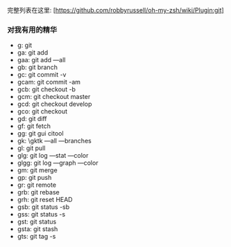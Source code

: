 完整列表在这里: [https://github.com/robbyrussell/oh-my-zsh/wiki/Plugin:git]

### 对我有用的精华

- g: git
- ga: git add
- gaa: git add —all
- gb: git branch
- gc: git commit -v
- gcam: git commit -am
- gcb: git checkout -b
- gcm: git checkout master
- gcd: git checkout develop
- gco: git checkout
- gd: git diff
- gf: git fetch
- gg: git gui citool
- gk: \gktk —all —branches
- gl: git pull
- glg: git log —stat —color
- glgg: git log —graph —color
- gm: git merge
- gp: git push
- gr: git remote
- grb: git rebase
- grh: git reset HEAD
- gsb: git status -sb
- gss: git status -s
- gst: git status
- gsta: git stash
- gts: git tag -s